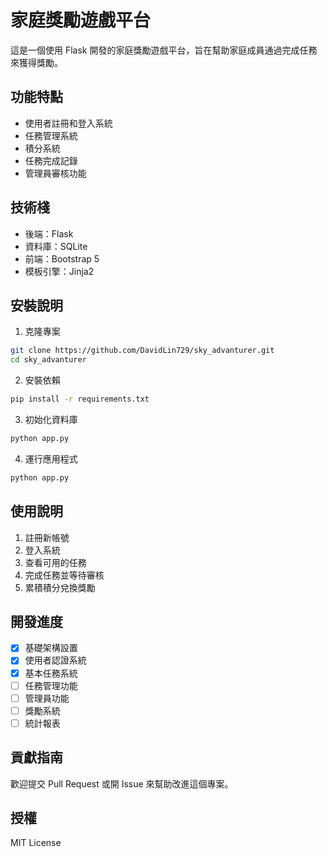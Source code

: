 # 家庭獎勵遊戲平台

這是一個使用 Flask 開發的家庭獎勵遊戲平台，旨在幫助家庭成員通過完成任務來獲得獎勵。

## 功能特點

- 使用者註冊和登入系統
- 任務管理系統
- 積分系統
- 任務完成記錄
- 管理員審核功能

## 技術棧

- 後端：Flask
- 資料庫：SQLite
- 前端：Bootstrap 5
- 模板引擎：Jinja2

## 安裝說明

1. 克隆專案
```bash
git clone https://github.com/DavidLin729/sky_advanturer.git
cd sky_advanturer
```

2. 安裝依賴
```bash
pip install -r requirements.txt
```

3. 初始化資料庫
```bash
python app.py
```

4. 運行應用程式
```bash
python app.py
```

## 使用說明

1. 註冊新帳號
2. 登入系統
3. 查看可用的任務
4. 完成任務並等待審核
5. 累積積分兌換獎勵

## 開發進度

- [x] 基礎架構設置
- [x] 使用者認證系統
- [x] 基本任務系統
- [ ] 任務管理功能
- [ ] 管理員功能
- [ ] 獎勵系統
- [ ] 統計報表

## 貢獻指南

歡迎提交 Pull Request 或開 Issue 來幫助改進這個專案。

## 授權

MIT License 